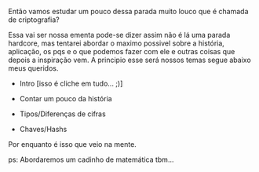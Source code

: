 Então vamos estudar um pouco dessa parada muito louco que é chamada de criptografia?

Essa vai ser nossa ementa pode-se dizer assim não é lá uma parada hardcore, mas tentarei abordar o maximo possivel sobre a história, aplicação, os pqs e o que podemos fazer com ele e outras coisas que depois a inspiração vem. A principio esse será nossos temas segue abaixo meus queridos.

* Intro [isso é cliche em tudo... ;)]

* Contar um pouco da história

* Tipos/Diferenças de cifras 

* Chaves/Hashs 

Por enquanto é isso que veio na mente.

ps: Abordaremos um cadinho de matemática tbm...

